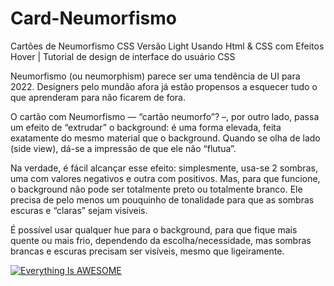 # Card-Neumorfismo
Cartões de Neumorfismo CSS Versão Light Usando Html &amp; CSS com Efeitos Hover | Tutorial de design de interface do usuário CSS

Neumorfismo (ou neumorphism) parece ser uma tendência de UI para 2022. Designers pelo mundão afora já estão propensos a esquecer tudo o que aprenderam para não ficarem de fora.

O cartão com Neumorfismo — “cartão neumorfo”? –, por outro lado, passa um efeito de “extrudar” o background: é uma forma elevada, feita exatamente do mesmo material que o background. Quando se olha de lado (side view), dá-se a impressão de que ele não “flutua”.

Na verdade, é fácil alcançar esse efeito: simplesmente, usa-se 2 sombras, uma com valores negativos e outra com positivos. Mas, para que funcione, o background não pode ser totalmente preto ou totalmente branco. Ele precisa de pelo menos um pouquinho de tonalidade para que as sombras escuras e “claras” sejam visíveis.

É possível usar qualquer hue para o background, para que fique mais quente ou mais frio, dependendo da escolha/necessidade, mas sombras brancas e escuras precisam ser visíveis, mesmo que ligeiramente.



[![Everything Is AWESOME](https://img.youtube.com/vi/fumH3sVHFI4/0.jpg)](https://youtu.be/fumH3sVHFI4 "Everything Is AWESOME")
